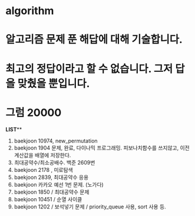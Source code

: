 # algorithm
# 알고리즘 문제 푼 해답에 대해 기술합니다.
# 최고의 정답이라고 할 수 없습니다. 그저 답을 맞췄을 뿐입니다. 
# 그럼 20000

**************LIST****************
1. baekjoon 10974, new_permutation
2. baekjoon 1904 문제, 완료, 다이나믹 프로그래밍. 피보나치함수를 쓰지않고, 이전 계산값을 배열에 저장한다.
3. 최대공약수/최소공배수. 백준 2609번
4. baekjoon 2178 , 미로탐색
5. baekjoon 2839, 최대공약수 응용
6. baekjoon 카카오 예선 1번 문제. (노가다)
7. baekjoon 1850 / 최대공약수 문제
8. baekjoon 10451 / 순열 사이클
9. baekjoon 1202 / 보석넣기 문제 / priority_queue 사용, sort 사용 등. 